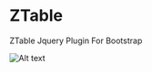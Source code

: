 # ZTable
ZTable Jquery Plugin For Bootstrap


![Alt text](https://s3.amazonaws.com/f.cl.ly/items/111g2O0M0s1p412L383r/Screen%20Shot%202015-09-09%20at%2012.51.09%20PM.png "Optional title")
